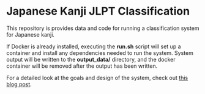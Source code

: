 # Japanese Kanji JLPT Classification

This repository is provides data and code for running a classification system for Japanese kanji.

If Docker is already installed, executing the **run.sh** script will set up a container and install any dependencies 
needed to run the system. System output will be written to the **output_data/** directory, and the
docker container will be removed after the output has been written.

For a detailed look at the goals and design of the system, check out [this blog post](https://nramkissoon.github.io/kanji-difficulty-classification-system-design-document).